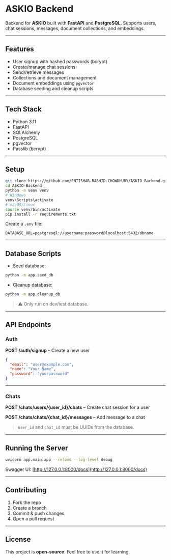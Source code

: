 # ASKIO Backend

Backend for **ASKIO** built with **FastAPI** and **PostgreSQL**. Supports users, chat sessions, messages, document collections, and embeddings.

---

## Features

- User signup with hashed passwords (bcrypt)  
- Create/manage chat sessions  
- Send/retrieve messages  
- Collections and document management  
- Document embeddings using `pgvector`  
- Database seeding and cleanup scripts  

---

## Tech Stack

- Python 3.11  
- FastAPI  
- SQLAlchemy  
- PostgreSQL  
- pgvector  
- Passlib (bcrypt)  

---

## Setup

```bash
git clone https://github.com/ENTISHAR-RASHID-CHOWDHURY/ASKIO_Backend.git
cd ASKIO-Backend
python -m venv venv
# Windows
venv\Scripts\activate
# macOS/Linux
source venv/bin/activate
pip install -r requirements.txt
````

Create a `.env` file:

```
DATABASE_URL=postgresql://username:password@localhost:5432/dbname
```

---

## Database Scripts

* Seed database:

```bash
python -m app.seed_db
```

* Cleanup database:

```bash
python -m app.cleanup_db
```

> ⚠️ Only run on dev/test database.

---

## API Endpoints

### Auth

**POST /auth/signup** – Create a new user

```json
{
  "email": "user@example.com",
  "name": "Your Name",
  "password": "yourpassword"
}
```

---

### Chats

**POST /chats/users/{user\_id}/chats** – Create chat session for a user

**POST /chats/chats/{chat\_id}/messages** – Add message to a chat

> `user_id` and `chat_id` must be UUIDs from the database.

---

## Running the Server

```bash
uvicorn app.main:app --reload --log-level debug
```

Swagger UI: [http://127.0.0.1:8000/docs](http://127.0.0.1:8000/docs)

---

## Contributing

1. Fork the repo
2. Create a branch
3. Commit & push changes
4. Open a pull request

---

## License

This project is **open-source**. Feel free to use it for learning.
